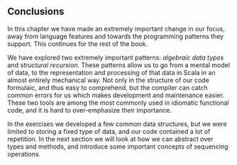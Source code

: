 ## Conclusions

In this chapter we have made an extremely important change in our focus, away from language features and towards the programming patterns they support. This continues for the rest of the book.

We have explored two extremely important patterns: *algebraic data types* and *structural recursion*. These patterns allow us to go from a mental model of data, to the representation and processing of that data in Scala in an almost entirely mechanical way. Not only in the structure of our code formulaic, and thus easy to comprehend, but the compiler can catch common errors for us which makes development and maintenance easier. These two tools are among the most commonly used in idiomatic functional code, and it is hard to over-emphasize their importance.

In the exercises we developed a few common data structures, but we were limited to storing a fixed type of data, and our code contained a lot of repetition. In the next section we will look at how we can abstract over types and methods, and introduce some important concepts of sequencing operations.
